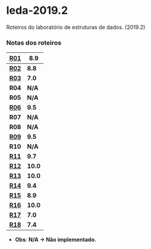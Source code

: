 # leda-2019.2
Roteiros do laboratório de estruturas de dados. (2019.2)

### Notas dos roteiros
[**R01**](https://github.com/LucianErick/leda-2019.2/tree/master/R01-02-Rot-SimpleSorting-Simultaneous-Selection-environment) | **8.9**
--- | ---
[**R02**](https://github.com/LucianErick/leda-2019.2/tree/master/R02-02-Rot-RecursiveSorting-3-way-Quicksort-environment) | **8.8**
[**R03**](https://github.com/LucianErick/leda-2019.2/tree/master/R03-02-Rot-LinearSorting-Countingsort-environment) | **7.0**
**R04** | **N/A**
**R05** | **N/A**
[**R06**](https://github.com/LucianErick/leda-2019.2/tree/master/R06-02-Rot-Linked-list-abordagem-iterativa-environment) | **9.5**
**R07** | **N/A**
**R08** | **N/A**
[**R09**](https://github.com/LucianErick/leda-2019.2/tree/master/R09-02-Rot-TabelaHash-EndAberto-environment) | **9.5**
**R10** | **N/A**
[**R11**](https://github.com/LucianErick/leda-2019.2/tree/master/R11-02-Rot-Arvore-Binaria-de-Busca-environment) | **9.7**
[**R12**](https://github.com/LucianErick/leda-2019.2/tree/master/R12-02-Rot-BST-Comparator-Sorting-environment) | **10.0**
[**R13**](https://github.com/LucianErick/leda-2019.2/tree/master/R13-02-Rot-Heap-environment) | **10.0**
[**R14**](https://github.com/LucianErick/leda-2019.2/tree/master/R14-02-Rot-ArvoreAVL-environment) | **9.4**
[**R15**](https://github.com/LucianErick/leda-2019.2/tree/master/R15-02-Rot-ArvoreAVLCountFill-environment) | **8.9**
[**R16**](https://github.com/LucianErick/leda-2019.2/tree/master/R16-02-Rot-SkipList-environment) | **10.0**
[**R17**](https://github.com/LucianErick/leda-2019.2/tree/master/R17-02-Rot-ArvorePV-environment) | **7.0**
[**R18**](https://github.com/LucianErick/leda-2019.2/tree/master/R18-02-Rot-ArvoreB-environment) | **7.4**


- **Obs**: **N/A -> Não implementado.**
